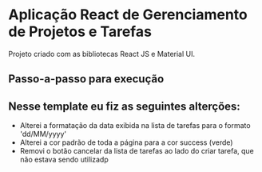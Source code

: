 # Aplicação React de Gerenciamento de Projetos e Tarefas

Projeto criado com as bibliotecas React JS e Material UI.

## Passo-a-passo para execução

## Nesse template eu fiz as seguintes alterções:

- Alterei a formatação da data exibida na lista de tarefas para o formato 'dd/MM/yyyy'
- Alterei a cor padrão de toda a página para a cor success (verde)
- Removi o botão cancelar da lista de tarefas ao lado do criar tarefa, que não estava sendo utilizadp
